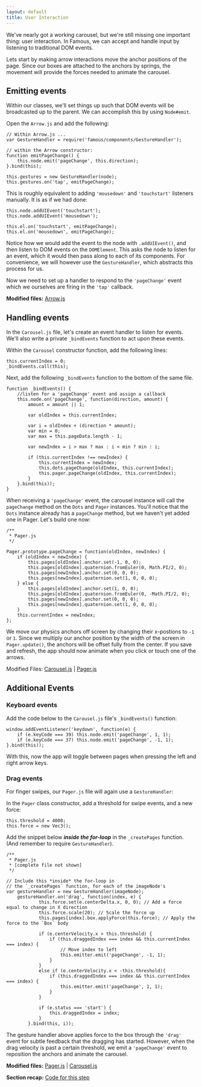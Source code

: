 ```yaml
---
layout: default
title: User Interaction
---
```


<span class="intro-graf">
We've nearly got a working carousel, but we're still missing one important thing: user interaction. In Famous, we can accept and handle input by listening to traditional DOM events.
</span>

Lets start by making arrow interactions move the anchor positions of the page. Since our boxes are attached to the anchors by springs, the movement will provide the forces needed to animate the carousel.

## Emitting events

Within our classes, we'll set things up such that DOM events will be broadcasted up to the parent. We can accomplish this by using `Node#emit`.

Open the `Arrow.js` and add the following:


    // Within Arrow.js ...
    var GestureHandler = require('famous/components/GestureHandler');

    // within the Arrow constructor:
    function emitPageChange() {
        this.node.emit('pageChange', this.direction);
    }.bind(this);

    this.gestures = new GestureHandler(node);
    this.gestures.on('tap', emitPageChange);



This is roughly equivalent to adding `'mousedown'` and `'touchstart'` listeners manually. It is as if we had done:

    this.node.addUIEvent('touchstart');
    this.node.addUIEvent('mousedown');

    this.el.on('touchstart', emitPageChange);
    this.el.on('mousedown', emitPageChange);


Notice how we would add the event to the node with `.addUIEvent()`, and then listen to DOM events on the `DOMElement`. This asks the node to listen for an event, which it would then pass along to each of its components.
For convenience, we will however use the `GestureHandler`, which abstracts this process for us.

Now we need to set up a handler to respond to the `'pageChange'` event which we ourselves are firing in the `'tap'` callback.

<div class="sidenote">
<p><strong>Modified files:</strong> <a href="https://github.com/famous/lesson-carousel-starter-kit/blob/step8-EmittingHandlingEvents/src/carousel/Arrow.js">Arrow.js</a></p>
</div>

## Handling events

In the `Carousel.js` file, let's create an event handler to listen for events. We'll also write a private `_bindEvents` function to act upon these events.

Within the `Carousel` constructor function, add the following lines:

    this.currentIndex = 0;
    _bindEvents.call(this);

Next, add the following `_bindEvents` function to the bottom of the same file.

    function _bindEvents() {
        //listen for a 'pageChange' event and assign a callback
        this.node.on('pageChange', function(direction, amount) {
            amount = amount || 1;

            var oldIndex = this.currentIndex;

            var i = oldIndex + (direction * amount);
            var min = 0;
            var max = this.pageData.length - 1;

            var newIndex = i > max ? max : i < min ? min : i;

            if (this.currentIndex !== newIndex) {
                this.currentIndex = newIndex;
                this.dots.pageChange(oldIndex, this.currentIndex);
                this.pager.pageChange(oldIndex, this.currentIndex);
            }
        }.bind(this));
    }


When receiving a `'pageChange'` event, the carousel instance will call the `pageChange` method on the `Dots` and `Pager` instances. You'll notice that the `Dots` instance already has a `pageChange` method, but we haven't yet added one in Pager. Let's build one now:

    /**
     * Pager.js
     */

    Pager.prototype.pageChange = function(oldIndex, newIndex) {
        if (oldIndex < newIndex) {
            this.pages[oldIndex].anchor.set(-1, 0, 0);
            this.pages[oldIndex].quaternion.fromEuler(0, Math.PI/2, 0);
            this.pages[newIndex].anchor.set(0, 0, 0);
            this.pages[newIndex].quaternion.set(1, 0, 0, 0);
        } else {
            this.pages[oldIndex].anchor.set(1, 0, 0);
            this.pages[oldIndex].quaternion.fromEuler(0, -Math.PI/2, 0);
            this.pages[newIndex].anchor.set(0, 0, 0);
            this.pages[newIndex].quaternion.set(1, 0, 0, 0);
        }
        this.currentIndex = newIndex;
    };

We move our physics anchors off screen by changing their x-postions to `-1` or `1`. Since we multiply our anchor position by the width of the screen in `Pager.update()`, the anchors will be offset fully from the center. If you save and refresh, the app should now animate when you click or touch one of the arrows.

<span class="sidenote">Modified Files: [Carousel.js](https://github.com/famous/lesson-carousel-starter-kit/blob/step8-EmittingHandlingEvents/src/carousel/Carousel.js)
  | [Pager.js](https://github.com/famous/lesson-carousel-starter-kit/blob/step8-EmittingHandlingEvents/src/carousel/Pager.js)
</span>

## Additional Events

### Keyboard events

Add the code below to the `Carousel.js` file's `_bindEvents()` function:



    window.addEventListener('keydown', function(e) {
        if (e.keyCode === 39) this.node.emit('pageChange', 1, 1);
        if (e.keyCode === 37) this.node.emit('pageChange', -1, 1);
    }.bind(this));

With this, now the app will toggle between pages when pressing the left and right arrow keys.

### Drag events

For finger swipes, our `Pager.js` file will again use a `GestureHandler`:


In the `Pager` class constructor, add a threshold for swipe events, and a new force:

    this.threshold = 4000;
    this.force = new Vec3();

Add the snippet below _**inside the for-loop**_ in the `_createPages` function. (And remember to require `GestureHandler`).

    /**
     * Pager.js
     * [complete file not shown]
     */

    // Include this *inside* the for-loop in
    // the `_createPages` function, for each of the imageNode's
    var gestureHandler = new GestureHandler(imageNode);
        gestureHandler.on('drag', function(index, e) {
                this.force.set(e.centerDelta.x, 0, 0); // Add a force equal to change in X direction
                this.force.scale(20); // Scale the force up
                this.pages[index].box.applyForce(this.force); // Apply the force to the `Box` body

                if (e.centerVelocity.x > this.threshold) {
                    if (this.draggedIndex === index && this.currentIndex === index) {
                        // Move index to left
                        this.emitter.emit('pageChange', -1, 1);
                    }
                }
                else if (e.centerVelocity.x < -this.threshold){
                    if (this.draggedIndex === index && this.currentIndex === index) {
                        this.emitter.emit('pageChange', 1, 1);
                    }
                }

                if (e.status === 'start') {
                    this.draggedIndex = index;
                }
            }.bind(this, i));

The gesture handler above applies force to the box through the `'drag'` event for subtle feedback that the dragging has started. However, when the drag velocity is past a certain threshold, we emit a `'pageChange'` event to reposition the anchors and animate the carousel.

<div class="sidenote--other">
<p><strong>Modified files:</strong> <a href="https://github.com/famous/lesson-carousel-starter-kit/blob/step8-EmittingHandlingEvents/src/carousel/Pager.js">Pager.js</a> | <a href="https://github.com/famous/lesson-carousel-starter-kit/blob/step8-EmittingHandlingEvents/src/carousel/Carousel.js">Carousel.js</a></p>
</div>

<div class="sidenote">
<p><strong>Section recap:</strong> <a href="https://github.com/famous/lesson-carousel-starter-kit/tree/step8-EmittingHandlingEvents">Code for this step</a></p>
</div>
